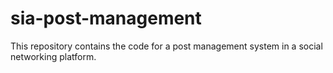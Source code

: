 # sia-post-management
This repository contains the code for a post management system in a social networking platform.
